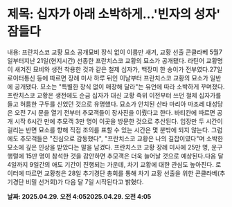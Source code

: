 # **제목: 십자가 아래 소박하게…'빈자의 성자' 잠들다**

  내용: 프란치스코 교황 묘소 공개묘비 장식 없이 이름만 새겨, 교황 선출 콘클라베 5월7일부터지난 21일(현지시간) 선종한 프란치스코 교황의 묘소가 공개됐다. 라틴어 교황명이 새겨진 묘비와 생전 착용한 것과 같은 철제 십자가, 백장미 한 송이가 전부였다.27일 로이터통신 등에 따르면 장례 미사 하루 뒤인 이날부터 프란치스코 교황의 묘소가 일반에 공개됐다. 묘소는 "특별한 장식 없이 매장해 달라"는 유언에 따라 소박하게 꾸며졌다. 프란치스코 교황은 생전에도 순금 십자가 대신 교황 즉위 이전부터 쓰던 철제 십자가를 들고 허름한 구두를 신었던 것으로 유명했다. 묘소가 안치된 산타 마리아 마조레 대성당은 오전 7시 문을 열기 전부터 추모객들이 장사진을 이뤘다고 한다. 바티칸에 따르면 공개 시작 6시간 만에 추모객 3만 명이 이곳을 방문한 것으로 추산된다. 입장만 두 시간이 걸리는 반면 묘소를 향해 직접 조의를 표할 수 있는 시간은 몇 분밖에 되지 않는다. 그럼에도 추모객들은 "진심으로 감동했다", "프란치스코 교황은 나의 길잡이였다"며 소박한 묘소에 깊은 인상을 받았다는 말을 남겼다. 프란치스코 교황 장례 미사에 25만 명, 운구 행렬에 15만 명이 참석한 것을 감안하면 추모객은 더욱 늘어날 것으로 예상된다.다음 달 4일까지 9일간의 애도 기간이 진행되는 가운데, 차기 교황에 대한 관심도 높아진다. 로이터에 따르면 교황청은 28일 추기경단 총회를 통해 차기 교황 선출을 위한 콘클라베(추기경단 비밀 선거회)가 다음 달 7일 시작된다고 밝혔다.

  **날짜: 2025.04.29. 오전 4:052025.04.29. 오전 4:05**